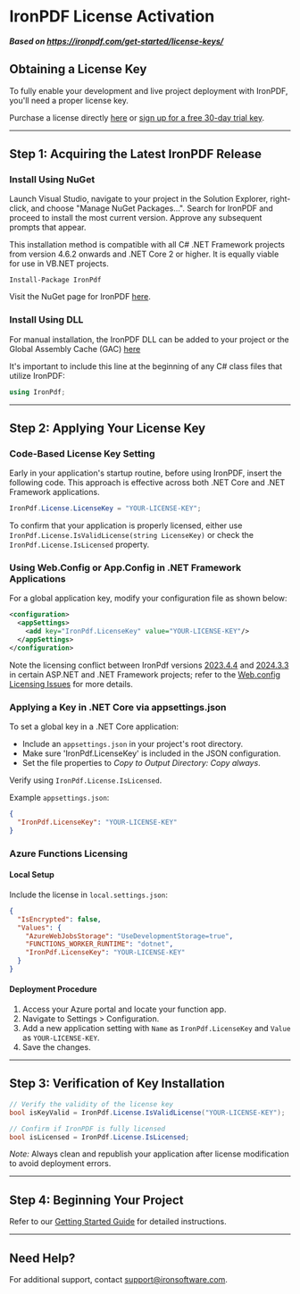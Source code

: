 # IronPDF License Activation

***Based on <https://ironpdf.com/get-started/license-keys/>***


## Obtaining a License Key

To fully enable your development and live project deployment with IronPDF, you'll need a proper license key.

Purchase a license directly [here](https://ironpdf.com/licensing/) or [sign up for a free 30-day trial key](#trial-license).

---

## Step 1: Acquiring the Latest IronPDF Release

### Install Using NuGet

Launch Visual Studio, navigate to your project in the Solution Explorer, right-click, and choose "Manage NuGet Packages...". Search for IronPDF and proceed to install the most current version. Approve any subsequent prompts that appear.

This installation method is compatible with all C# .NET Framework projects from version 4.6.2 onwards and .NET Core 2 or higher. It is equally viable for use in VB.NET projects.

```shell
Install-Package IronPdf
```

Visit the NuGet page for IronPDF [here](https://www.nuget.org/packages/IronPdf).

### Install Using DLL

For manual installation, the IronPDF DLL can be added to your project or the Global Assembly Cache (GAC) [here](https://ironpdf.com/packages/IronPdf.zip)

It's important to include this line at the beginning of any C# class files that utilize IronPDF:

```cs
using IronPdf;
```

---

## Step 2: Applying Your License Key

### Code-Based License Key Setting

Early in your application's startup routine, before using IronPDF, insert the following code. This approach is effective across both .NET Core and .NET Framework applications.

```cs
IronPdf.License.LicenseKey = "YOUR-LICENSE-KEY";
```

To confirm that your application is properly licensed, either use `IronPdf.License.IsValidLicense(string LicenseKey)` or check the `IronPdf.License.IsLicensed` property.

### Using Web.Config or App.Config in .NET Framework Applications

For a global application key, modify your configuration file as shown below:

```xml
<configuration>
  <appSettings>
    <add key="IronPdf.LicenseKey" value="YOUR-LICENSE-KEY"/>
  </appSettings>
</configuration>
```

Note the licensing conflict between IronPdf versions [2023.4.4](https://www.nuget.org/packages/IronPdf/2023.4.4) and [2024.3.3](https://www.nuget.org/packages/IronPdf/2024.3.3) in certain ASP.NET and .NET Framework projects; refer to the [Web.config Licensing Issues](https://ironpdf.com/troubleshooting/license-key-web.config/) for more details.

### Applying a Key in .NET Core via appsettings.json

To set a global key in a .NET Core application:

- Include an `appsettings.json` in your project's root directory.
- Make sure 'IronPdf.LicenseKey' is included in the JSON configuration.
- Set the file properties to *Copy to Output Directory: Copy always*.

Verify using `IronPdf.License.IsLicensed`.

Example `appsettings.json`:

```json
{
  "IronPdf.LicenseKey": "YOUR-LICENSE-KEY"
}
```

### Azure Functions Licensing

#### Local Setup

Include the license in `local.settings.json`:

```json
{
  "IsEncrypted": false,
  "Values": {
    "AzureWebJobsStorage": "UseDevelopmentStorage=true",
    "FUNCTIONS_WORKER_RUNTIME": "dotnet",
    "IronPdf.LicenseKey": "YOUR-LICENSE-KEY"
  }
}
```

#### Deployment Procedure

1. Access your Azure portal and locate your function app.
2. Navigate to Settings > Configuration.
3. Add a new application setting with `Name` as `IronPdf.LicenseKey` and `Value` as `YOUR-LICENSE-KEY`.
4. Save the changes.

---

## Step 3: Verification of Key Installation

```cs
// Verify the validity of the license key
bool isKeyValid = IronPdf.License.IsValidLicense("YOUR-LICENSE-KEY");

// Confirm if IronPDF is fully licensed
bool isLicensed = IronPdf.License.IsLicensed;
```

*Note:* Always clean and republish your application after license modification to avoid deployment errors.

---

## Step 4: Beginning Your Project

Refer to our [Getting Started Guide](https://ironpdf.com/docs/) for detailed instructions.

---

## Need Help?

For additional support, contact [support@ironsoftware.com](mailto:support@ironsoftware.com).